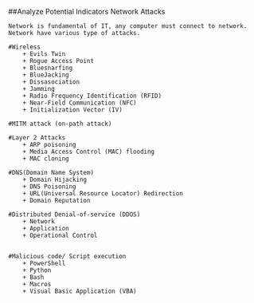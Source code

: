 ##Analyze Potential Indicators Network Attacks 


    Network is fundamental of IT, any computer must connect to network. Network have various type of attacks.

    #Wireless 
        + Evils Twin 
        + Rogue Access Point 
        + Bluesnarfing
        + BlueJacking
        + Dissasociation 
        + Jamming
        + Radio Frequency Identification (RFID)
        + Near-Field Communication (NFC)
        + Initialization Vector (IV)
    
    #MITM attack (on-path attack)

    #Layer 2 Attacks
        + ARP poisoning 
        + Media Access Control (MAC) flooding 
        + MAC cloning
    
    #DNS(Domain Name System)
        + Domain Hijacking
        + DNS Poisoning 
        + URL(Universal Resource Locator) Redirection 
        + Domain Reputation 

    #Distributed Denial-of-service (DDOS)
        + Network 
        + Application 
        + Operational Control 
    
    
    #Malicious code/ Script execution 
        + PowerShell
        + Python 
        + Bash 
        + Macros 
        + Visual Basic Application (VBA)
        




